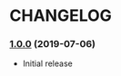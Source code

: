 CHANGELOG
=========

### [1.0.0](https://github.com/webeweb/pixabay-library/tree/v1.0.0) (2019-07-06)

- Initial release
